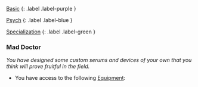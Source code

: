 
[Basic](Game/Basic-List)
{: .label .label-purple }

[Psych](Game/Psych)
{: .label .label-blue }

[Specialization](Game/Specialization-List)
{: .label .label-green }
### Mad Doctor
*You have designed some custom serums and devices of your own that you think will prove fruitful in the field.*
* You have access to the following [Equipment](Core/Equipment):
